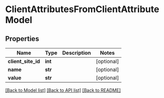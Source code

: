# ClientAttributesFromClientAttributeModel

## Properties
Name | Type | Description | Notes
------------ | ------------- | ------------- | -------------
**client_site_id** | **int** |  | [optional] 
**name** | **str** |  | [optional] 
**value** | **str** |  | [optional] 

[[Back to Model list]](../README.md#documentation-for-models) [[Back to API list]](../README.md#documentation-for-api-endpoints) [[Back to README]](../README.md)


